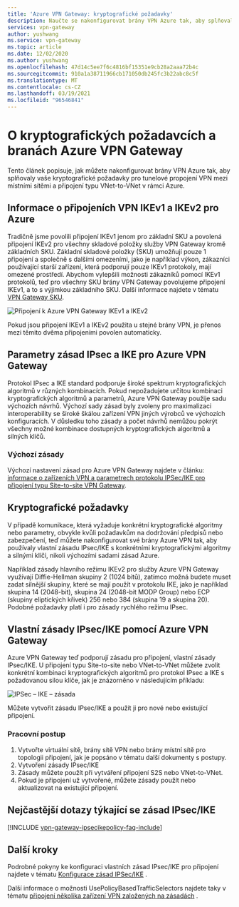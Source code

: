 ```yaml
---
title: 'Azure VPN Gateway: kryptografické požadavky'
description: Naučte se nakonfigurovat brány VPN Azure tak, aby splňovaly kryptografické požadavky pro tunelové propojení VPN mezi různými místy a připojení Azure VNet-to-VNet.
services: vpn-gateway
author: yushwang
ms.service: vpn-gateway
ms.topic: article
ms.date: 12/02/2020
ms.author: yushwang
ms.openlocfilehash: 47d14c5ee7f6c4816bf15351e9cb28a2aaa72b4c
ms.sourcegitcommit: 910a1a38711966cb171050db245fc3b22abc8c5f
ms.translationtype: MT
ms.contentlocale: cs-CZ
ms.lasthandoff: 03/19/2021
ms.locfileid: "96546841"
---
```

# <a name="about-cryptographic-requirements-and-azure-vpn-gateways"></a>O kryptografických požadavcích a branách Azure VPN Gateway

Tento článek popisuje, jak můžete nakonfigurovat brány VPN Azure tak, aby splňovaly vaše kryptografické požadavky pro tunelové propojení VPN mezi místními sítěmi a připojení typu VNet-to-VNet v rámci Azure.

## <a name="about-ikev1-and-ikev2-for-azure-vpn-connections"></a>Informace o připojeních VPN IKEv1 a IKEv2 pro Azure

Tradičně jsme povolili připojení IKEv1 jenom pro základní SKU a povolená připojení IKEv2 pro všechny skladové položky služby VPN Gateway kromě základních SKU. Základní skladové položky (SKU) umožňují pouze 1 připojení a společně s dalšími omezeními, jako je například výkon, zákazníci používající starší zařízení, která podporují pouze IKEv1 protokoly, mají omezené prostředí. Abychom vylepšili možnosti zákazníků pomocí IKEv1 protokolů, teď pro všechny SKU brány VPN Gateway povolujeme připojení IKEv1, a to s výjimkou základního SKU. Další informace najdete v tématu [VPN Gateway SKU](./vpn-gateway-about-vpn-gateway-settings.md#gwsku).

![Připojení k Azure VPN Gateway IKEv1 a IKEv2](./media/vpn-gateway-about-compliance-crypto/ikev1-ikev2-connections.png)

Pokud jsou připojení IKEv1 a IKEv2 použita u stejné brány VPN, je přenos mezi těmito dvěma připojeními povolen automaticky.

## <a name="about-ipsec-and-ike-policy-parameters-for-azure-vpn-gateways"></a>Parametry zásad IPsec a IKE pro Azure VPN Gateway

Protokol IPsec a IKE standard podporuje široké spektrum kryptografických algoritmů v různých kombinacích. Pokud nepožadujete určitou kombinaci kryptografických algoritmů a parametrů, Azure VPN Gateway použije sadu výchozích návrhů. Výchozí sady zásad byly zvoleny pro maximalizaci interoperability se široké škálou zařízení VPN jiných výrobců ve výchozích konfiguracích. V důsledku toho zásady a počet návrhů nemůžou pokrýt všechny možné kombinace dostupných kryptografických algoritmů a silných klíčů.

### <a name="default-policy"></a>Výchozí zásady

Výchozí nastavení zásad pro Azure VPN Gateway najdete v článku: [informace o zařízeních VPN a parametrech protokolu IPSec/IKE pro připojení typu Site-to-site VPN Gateway](vpn-gateway-about-vpn-devices.md).

## <a name="cryptographic-requirements"></a>Kryptografické požadavky

V případě komunikace, která vyžaduje konkrétní kryptografické algoritmy nebo parametry, obvykle kvůli požadavkům na dodržování předpisů nebo zabezpečení, teď můžete nakonfigurovat své brány Azure VPN tak, aby používaly vlastní zásadu IPsec/IKE s konkrétními kryptografickými algoritmy a silnými klíči, nikoli výchozími sadami zásad Azure.

Například zásady hlavního režimu IKEv2 pro služby Azure VPN Gateway využívají Diffie-Hellman skupiny 2 (1024 bitů), zatímco možná budete muset zadat silnější skupiny, které se mají použít v protokolu IKE, jako je například skupina 14 (2048-bit), skupina 24 (2048-bit MODP Group) nebo ECP (skupiny eliptických křivek) 256 nebo 384 (skupina 19 a skupina 20). Podobné požadavky platí i pro zásady rychlého režimu IPsec.

## <a name="custom-ipsecike-policy-with-azure-vpn-gateways"></a>Vlastní zásady IPsec/IKE pomocí Azure VPN Gateway

Azure VPN Gateway teď podporují zásadu pro připojení, vlastní zásady IPsec/IKE. U připojení typu Site-to-site nebo VNet-to-VNet můžete zvolit konkrétní kombinaci kryptografických algoritmů pro protokol IPsec a IKE s požadovanou silou klíče, jak je znázorněno v následujícím příkladu:

![IPSec – IKE – zásada](./media/vpn-gateway-about-compliance-crypto/ipsecikepolicy.png)

Můžete vytvořit zásadu IPsec/IKE a použít ji pro nové nebo existující připojení.

### <a name="workflow"></a>Pracovní postup

1. Vytvořte virtuální sítě, brány sítě VPN nebo brány místní sítě pro topologii připojení, jak je popsáno v tématu další dokumenty s postupy.
2. Vytvoření zásady IPsec/IKE
3. Zásady můžete použít při vytváření připojení S2S nebo VNet-to-VNet.
4. Pokud je připojení už vytvořené, můžete zásady použít nebo aktualizovat na existující připojení.

## <a name="ipsecike-policy-faq"></a>Nejčastější dotazy týkající se zásad IPsec/IKE

[!INCLUDE [vpn-gateway-ipsecikepolicy-faq-include](../../includes/vpn-gateway-faq-ipsecikepolicy-include.md)]

## <a name="next-steps"></a>Další kroky

Podrobné pokyny ke konfiguraci vlastních zásad IPsec/IKE pro připojení najdete v tématu [Konfigurace zásad IPSec/IKE](vpn-gateway-ipsecikepolicy-rm-powershell.md) .

Další informace o možnosti UsePolicyBasedTrafficSelectors najdete taky v tématu [připojení několika zařízení VPN založených na zásadách](vpn-gateway-connect-multiple-policybased-rm-ps.md) .
